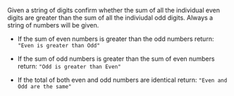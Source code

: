 Given a string of digits confirm whether the sum of all the individual even digits are greater than the sum of all the indiviudal odd digits. Always a string of numbers will be given.

* If the sum of even numbers is greater than the odd numbers return: `"Even is greater than Odd"`

* If the sum of odd numbers is greater than the sum of even numbers return: `"Odd is greater than Even"`
  
* If the total of both even and odd numbers are identical return: `"Even and Odd are the same"`
  
